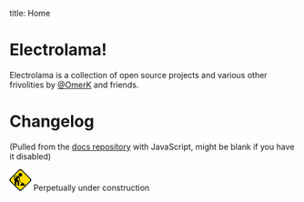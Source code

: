 title: Home

# Electrolama!

Electrolama is a collection of open source projects and various other frivolities by [@OmerK](https://twitter.com/omerk) and friends.


# Changelog

(Pulled from the [docs repository](https://github.com/electrolama/docs/commits/master) with JavaScript, might be blank if you have it disabled)

<ul id="commits"></ul>

<script>
document.addEventListener( "DOMContentLoaded", function(event) {

  let url = 'https://api.github.com/repos/electrolama/docs/commits';

  fetch(url)
  .then(res => res.json())
  .then( (out) => {

    var commits_list = document.getElementById("commits");

    commits = out.slice(0, 10)
    commits.forEach( function(commit, index){

      var commit_date = new Date(commit.commit.author.date)
      var commit_details = document.createElement('a');
      commit_details.appendChild( document.createTextNode(commit.commit.message) )
      commit_details.href = commit.html_url

      var li = document.createElement("li");
      li.appendChild( document.createTextNode(commit_date.toLocaleDateString() + " - ") )
      li.appendChild(commit_details)
      li.appendChild( document.createTextNode(" (" + commit.author.login + ")") )
      commits_list.appendChild(li);

    } );

  } )
  .catch(err => { throw err });
  
} );
</script>

![Under Construction](_assets/under_construction.gif) Perpetually under construction 